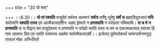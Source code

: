 +++
title = "30 यो माम्"

+++
।।6.30।। **यो मां पश्यति** वासुदेवं सर्वस्य आत्मानं **सर्वत्र** सर्वेषु
भूतेषु **सर्वं च** ब्रह्मादिभूतजातं **मयि** सर्वात्मनि **पश्यति तस्य**
एवं आत्मैकत्वदर्शिनः अहम् ईश्वरो न **प्रणश्यामि** न परोक्षतां गमिष्यामि।
**स च मे न प्रणश्यति** स च विद्वान् मम वासुदेवस्य न प्रणश्यति न परोक्षो
भवति तस्य च मम च एकात्मकत्वात् स्वात्मा हि नाम आत्मनः प्रिय एव भवति
यस्माच्च अहमेव सर्वात्मैकत्वदर्शी।। इत्येतत् पूर्वश्लोकार्थं
सम्यग्दर्शनमनूद्य तत्फलं मोक्षः अभिधीयते
